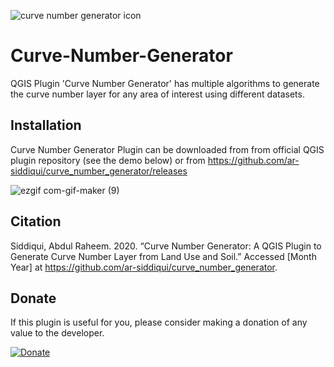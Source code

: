 ![curve number generator icon](icon.png)

# Curve-Number-Generator

QGIS Plugin 'Curve Number Generator' has multiple algorithms to generate the curve number layer for any area of interest using different datasets.

## Installation

Curve Number Generator Plugin can be downloaded from from official QGIS plugin repository (see the demo below) or from https://github.com/ar-siddiqui/curve_number_generator/releases

![ezgif com-gif-maker (9)](https://user-images.githubusercontent.com/53625184/133895988-b0fcd6dc-4133-4b6a-bf91-56ca267d57ba.gif)

## Citation

Siddiqui, Abdul Raheem. 2020. “Curve Number Generator: A QGIS Plugin to Generate Curve Number Layer from Land Use and Soil.” Accessed [Month Year] at https://github.com/ar-siddiqui/curve_number_generator.

## Donate

 <p>If this plugin is useful for you, please consider making a donation of any value to the developer.</p>
 
 <a href="https://www.paypal.com/donate?business=T25JMRWJAL5SQ&item_name=For+Curve+Number+Generator+Plugin&currency_code=USD" target="_blank">
 <img border="0" alt="Donate" src="https://www.paypalobjects.com/en_US/i/btn/btn_donateCC_LG.gif">
 </a>

